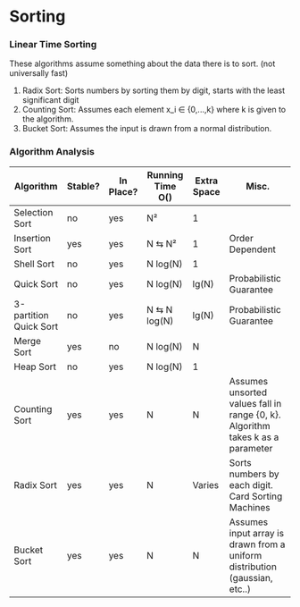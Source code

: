 # Sorting

### Linear Time Sorting 

These algorithms assume something about the data there is to sort. (not universally fast)

1. Radix Sort: Sorts numbers by sorting them by digit, starts with the least significant digit
2. Counting Sort: Assumes each element x_i ∈ {0,...,k} where k is given to the algorithm.
3. Bucket Sort: Assumes the input is drawn from a normal distribution.

### Algorithm Analysis

|Algorithm   |Stable?   |In Place?   |Running Time O() | Extra Space  |Misc.   |
|---|---|---|---|---|---|
|Selection Sort         |  no | yes  | N²           | 1     |   |
|Insertion Sort         | yes | yes  | N ⇆ N²       | 1     | Order Dependent  |
|Shell Sort             | no  | yes  | N log(N)     | 1     |  |
|Quick Sort             |  no | yes  | N log(N)     | lg(N) | Probabilistic Guarantee  |
|3-partition Quick Sort | no  | yes  | N ⇆ N log(N) | lg(N) | Probabilistic Guarantee  |
|Merge Sort             | yes | no   | N log(N)     | N     |   |
|Heap Sort              | no  | yes  | N log(N)     | 1     |   |
|Counting Sort          | yes | yes  | N            | N     | Assumes unsorted values fall in range {0, k}. Algorithm takes k as a parameter  |
|Radix Sort             | yes | yes  | N            | Varies| Sorts numbers by each digit. Card Sorting Machines|
|Bucket Sort            | yes | yes  | N            | N     | Assumes input array is drawn from a uniform distribution (gaussian, etc..)|
